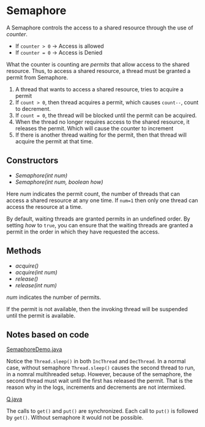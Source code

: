 # Semaphore

A Semaphore controls the access to a shared resource through the use of *counter*. 

- If `counter > 0` -> Access is allowed
- If `counter = 0` -> Access is Denied

What the counter is counting are *permits* that allow access to the shared resource. Thus, to access a shared resource, a thread must be granted a permit from Semaphore.

1. A thread that wants to access a shared resource, tries to acquire a permit
2. If `count > 0`, then thread acquires a permit, which causes `count--`, count to decrement. 
3. If `count = 0`, the thread will be blocked until the permit can be acquired. 
4. When the thread no longer requires access to the shared resource, it releases the permit. Which will cause the counter to increment
5. If there is another thread waiting for the permit, then that thread will acquire the permit at that time. 

## Constructors

- *Semaphore(int num)*
- *Semaphore(int num, boolean how)*

Here *num* indicates the permit count, the number of threads that can access a shared resource at any one time. If `num=1` then only one thread can access the resource at a time. 

By default, waiting threads are granted permits in an undefined order. By setting *how* to `true`, you can ensure that the waiting threads are granted a permit in the order in which they have requested the access. 

## Methods

- *acquire()*
- *acquire(int num)*
- *release()*
- *release(int num)*

*num* indicates the number of permits.

If the permit is not available, then the invoking thread will be suspended until the permit is available. 

## Notes based on code
[SemaphoreDemo.java](SemaphoreDemo.java)

Notice the `Thread.sleep()` in both `IncThread` and `DecThread`. In a normal case, without semaphore `Thread.sleep()` causes the second thread to run, in a nomral multihreaded setup. However, because of the semaphore, the second thread must wait until the first has released the permit. That is the reason why in the logs, increments and decrements are not intermixed.

[Q.java](Q.java)

The calls to `get()` and `put()` are synchronized. Each call to `put()` is followed by `get()`. Without semaphore it would not be possible. 
